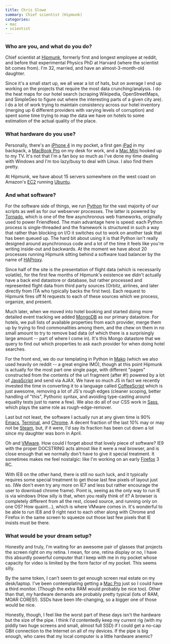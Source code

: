 ```yaml
---
title: Chris Slowe
summary: Chief scientist (Hipmunk)
categories:
- mac
- scientist
---
```


### Who are you, and what do you do?

Chief scientist at [Hipmunk][], formerly first and longest employee at reddit, and before that experimental Physics PhD at Harvard (where the scientist bit comes from). I'm 32, married, and have an almost-3-month-old daughter.
 
Since it's a small start up, we all wear a lot of hats, but on average I end up working on the projects that require the most data crunching/analysis. I do the heat maps for our hotel search (scraping Wikipedia, OpenStreetMaps, and SimpleGeo to figure out where the interesting parts of a given city are). I do a lot of work trying to maintain consistency across our hotel inventory (merging up 6 different providers with varying levels of corruption) and spent some time trying to map the data we have on hotels to some estimation of the actual quality of the place.

### What hardware do you use?

Personally, there's an [iPhone 4][iphone-4] in my pocket, a first gen [iPad][] in my backpack, a [MacBook Pro][macbook-pro] on my desk for work, and a [Mac Mini][mac-mini] hooked up to my TV. It's not that I'm a fan boy so much as I've done my time dealing with Windows and I'm too lazy/busy to deal with Linux. I also find them pretty.

At Hipmunk, we have about 15 servers somewhere on the west coast on Amazon's [EC2][] running [Ubuntu][].

### And what software?

For the software side of things, we run [Python][] for the vast majority of our scripts as well as for our webserver processes. The latter is powered by [Tornado][], which is one of the few asynchronous web frameworks, originally used to power Friendfeed. The main advantage here is speed: each Python process is single-threaded and the framework is structured in such a way that rather than blocking on I/O it switches out to work on another task that has been queued up. The hard bit about using it is that Python isn't really designed around asynchronous code and a lot of the time it feels like you're writing inside-out and backwards. At the moment we have about 20 processes running Hipmunk sitting behind a software load balancer by the name of [HAProxy][].

Since half of the site is the presentation of flight data (which is necessarily volatile), for the first few months of Hipmunk's existence we didn't actually have a back end datastore or database, but rather processed and represented flight data from third party sources (Orbitz, airlines, and later directly from ITA who typically backs the first two). Each request to Hipmunk fires off N requests to each of these sources which we process, organize, and present.

Much later, when we moved into hotel booking and started doing more detailed event tracking we added [MongoDB][] as our primary datastore. For hotels, we pull lists of available properties from each provider, merge them up by trying to find commonalities among them, and the chew on them in no small amount to try to remove bad data (of which there is a surprisingly large amount -- part of where I come in). It's this Mongo datastore that we query to find out which properties to ask each provider for when doing hotel searches.

For the front end, we do our templating in Python in [Mako][] (which we also used heavily on reddit -- a great engine IMO), though at this point Hipmunk is actually for the most part one single page, with different "pages" constructed from the contents of the url fragment (after #!) powered by a lot of [JavaScript][] and send via AJAX. We have so much JS in fact we recently invested the time in converting it to a language called [CoffeeScript][] which is just awesome, removing a lot of JS's rough edges (cleaner scoping, better handling of "this", Pythonic syntax, and avoiding type-casting around equality tests just to name a few). We also do all of our CSS work in [Sass][], which plays the same role as rough-edge-remover.

Last but not least, the software I actually run at any given time is 90% [Emacs][], [Terminal][], and [Chrome][]. A decent fraction of the last 10% may or may not be [Steam][], but, if it were, I'd say its fraction has been cut down a lot since my daughter was born in April.

Oh and [VMware][vmware-fusion]. How could I forget about that lovely piece of software? IE9 with the proper DOCSTRING acts almost like it were a real browser, and is close enough that we normally don't have to give it special treatment. It sometimes makes me feel nostalgic: like I'm working on an early [Firefox][] 3 RC.

With IE8 on the other hand, there is still no such luck, and it typically requires some special treatment to get those last few pixels of layout just so. (We don't even try any more on IE7 and less but rather encourage the user to download chrome frame). Point is, seeing as the only way to run IE is via windows (How silly is that, when you really think of it? A browser is completely different from all the rest, closed source, and running only on one OS? How quaint...), which is where VMware comes in. It's wonderful to be able to run IE8 and 9 right next to each other along with Chrome and Firefox in the same screen to squeeze out those last few pixels that IE insists must be there.

### What would be your dream setup?

Honestly and truly, I'm waiting for an awesome pair of glasses that projects the screen right on my retina.  I mean, for one, retina display or no, I have this absurdly powerful computer that I keep with me in my pocket whose capacity for video is limited by the form factor of my pocket. This seems silly. 

By the same token, I can't seem to get enough screen real estate on my desk/laptop. I've been contemplating getting a [Mac Pro][mac-pro] just so I could have a third monitor. (Though the extra RAM would probably be nice too). Other than that, my hardware demands are probably pretty typical (lots of RAM, MOAR CORES!). SSDs have been life-changing, so a bigger one of those would be nice.

Honestly, though, I feel like the worst part of these days isn't the hardware but the size of the pipe. I think I'd contentedly keep my current rig (with my piddly two huge screens and small, almost full SSD) if I could get a no-cap GBit connection to the Internet on all of my devices. If the pipe is big enough, who cares that my local computer is a little hardware anemic?

[ipad]: https://www.apple.com/ipad/ "A tablet device."
[iphone-4]: https://en.wikipedia.org/wiki/IPhone_4 "A smartphone."
[mac-mini]: https://www.apple.com/mac-mini/ "A small desktop computer."
[mac-pro]: https://www.apple.com/mac-pro/ "The Intel-based Mac tower computer."
[macbook-pro]: https://www.apple.com/macbook-pro/ "A laptop."
[chrome]: https://www.google.com/intl/en/chrome/browser/ "A WebKit-based browser, where each tab runs in its own thread."
[coffeescript]: https://coffeescript.org/ "A language that compiles into Javascript."
[ec2]: https://aws.amazon.com/ec2/ "A web service for virtualised processing."
[emacs]: http://www.gnu.org/software/emacs/ "A free open-source text editor."
[firefox]: https://www.mozilla.org/en-US/firefox/new/ "A cross-platform open-source web browser."
[haproxy]: http://www.haproxy.org/ "TCP/HTTP load balancer software."
[hipmunk]: https://www.hipmunk.com/ "A service for finding hotels and flights."
[javascript]: https://en.wikipedia.org/wiki/JavaScript "An interpreted scripting language."
[mako]: https://www.makotemplates.org/ "A templating system for Python."
[mongodb]: https://www.mongodb.com/ "A document-based database."
[python]: https://www.python.org/ "An interpreted scripting language."
[sass]: http://sass-lang.com/ "A syntax wrapper for CSS."
[steam]: https://store.steampowered.com/ "A digital game distribution service."
[terminal]: https://en.wikipedia.org/wiki/Terminal_(OS_X) "A console application included with Mac OS X."
[tornado]: http://www.tornadoweb.org/en/stable/ "A fast web server."
[ubuntu]: https://www.ubuntu.com/ "A Unix distribution."
[vmware-fusion]: https://www.vmware.com/products/fusion.html "A PC emulator for the Mac."
